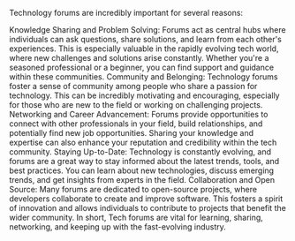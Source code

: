 Technology forums are incredibly important for several reasons:

Knowledge Sharing and Problem Solving: Forums act as central hubs where individuals can ask questions, share solutions, and learn from each other's experiences. This is especially valuable in the rapidly evolving tech world, where new challenges and solutions arise constantly. Whether you're a seasoned professional or a beginner, you can find support and guidance within these communities.
Community and Belonging: Technology forums foster a sense of community among people who share a passion for technology. This can be incredibly motivating and encouraging, especially for those who are new to the field or working on challenging projects.
Networking and Career Advancement: Forums provide opportunities to connect with other professionals in your field, build relationships, and potentially find new job opportunities. Sharing your knowledge and expertise can also enhance your reputation and credibility within the tech community.
Staying Up-to-Date: Technology is constantly evolving, and forums are a great way to stay informed about the latest trends, tools, and best practices. You can learn about new technologies, discuss emerging trends, and get insights from experts in the field.
Collaboration and Open Source: Many forums are dedicated to open-source projects, where developers collaborate to create and improve software. This fosters a spirit of innovation and allows individuals to contribute to projects that benefit the wider community.
In short, Tech forums are vital for learning, sharing, networking, and keeping up with the fast-evolving industry.



